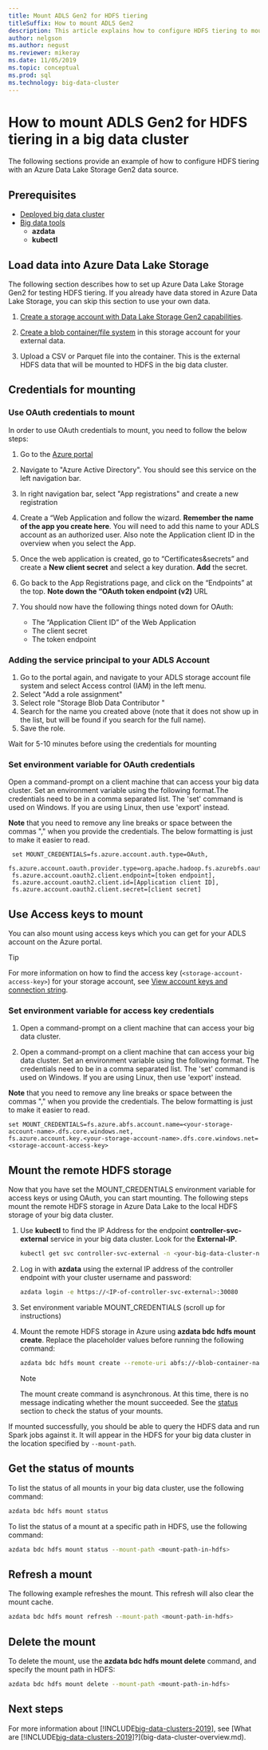 ```yaml
---
title: Mount ADLS Gen2 for HDFS tiering
titleSuffix: How to mount ADLS Gen2
description: This article explains how to configure HDFS tiering to mount an external Azure Data Lake Storage file system into HDFS on a [!INCLUDE[big-data-clusters-2019](../includes/ssbigdataclusters-ver15.md)].
author: nelgson
ms.author: negust
ms.reviewer: mikeray
ms.date: 11/05/2019
ms.topic: conceptual
ms.prod: sql
ms.technology: big-data-cluster
---
```


# How to mount ADLS Gen2 for HDFS tiering in a big data cluster

The following sections provide an example of how to configure HDFS tiering with an Azure Data Lake Storage Gen2 data source.

## Prerequisites

- [Deployed big data cluster](deployment-guidance.md)
- [Big data tools](deploy-big-data-tools.md)
  - **azdata**
  - **kubectl**

## <a id="load"></a> Load data into Azure Data Lake Storage

The following section describes how to set up Azure Data Lake Storage Gen2 for testing HDFS tiering. If you already have data stored in Azure Data Lake Storage, you can skip this section to use your own data.

1. [Create a storage account with Data Lake Storage Gen2 capabilities](https://docs.microsoft.com/azure/storage/blobs/data-lake-storage-quickstart-create-account).

1. [Create a blob container/file system](https://docs.microsoft.com/azure/storage/blobs/storage-quickstart-blobs-portal) in this storage account for your external data.

1. Upload a CSV or Parquet file into the container. This is the external HDFS data that will be mounted to HDFS in the big data cluster.

## Credentials for mounting

### Use OAuth credentials to mount

In order to use OAuth credentials to mount, you need to follow the below steps:

1. Go to the [Azure portal](https://portal.azure.com)
1. Navigate to "Azure Active Directory". You should see this service on the left navigation bar.
1. In right navigation bar, select "App registrations" and create a new registration
1. Create a “Web Application and follow the wizard. **Remember the name of the app you create here**. You will need to add this name to your ADLS account as an authorized user. Also note the Application client ID in the overview when you select the App.
1. Once the web application is created, go to “Certificates&secrets” and create a **New client secret** and select a key duration. **Add** the secret.
1. 	Go back to the App Registrations page, and click on the “Endpoints” at the top. **Note down the “OAuth token endpoint (v2)** URL
1. You should now have the following things noted down for OAuth:

    - The “Application Client ID” of the Web Application
    - The client secret
    - The token endpoint

### Adding the service principal to your ADLS Account

1. Go to the portal again, and navigate to your ADLS storage account file system and select Access control (IAM) in the left menu.
1. Select "Add a role assignment" 
1. Select role "Storage Blob Data Contributor "
1. Search for the name you created above (note that it does not show up in the list, but will be found if you search for the full name).
1. Save the role.

Wait for 5-10 minutes before using the credentials for mounting

### Set environment variable for OAuth credentials

Open a command-prompt on a client machine that can access your big data cluster. Set an environment variable using the following format.The credentials need to be in a comma separated list. The 'set' command is used on Windows. If you are using Linux, then use 'export' instead.

**Note** that you need to remove any line breaks or space between the commas "," when you provide the credentials. The below formatting is just to make it easier to read.

   ```text
	set MOUNT_CREDENTIALS=fs.azure.account.auth.type=OAuth,
	fs.azure.account.oauth.provider.type=org.apache.hadoop.fs.azurebfs.oauth2.ClientCredsTokenProvider,
	fs.azure.account.oauth2.client.endpoint=[token endpoint],
	fs.azure.account.oauth2.client.id=[Application client ID],
	fs.azure.account.oauth2.client.secret=[client secret]
   ```

## Use Access keys to mount

You can also mount using access keys which you can get for your ADLS account on the Azure portal.

 > [!TIP]
   > For more information on how to find the access key (`<storage-account-access-key>`) for your storage account, see [View account keys and connection string](/azure/storage/common/storage-account-manage#view-account-keys-and-connection-string).

### Set environment variable for access key credentials

1. Open a command-prompt on a client machine that can access your big data cluster.

1. Open a command-prompt on a client machine that can access your big data cluster. Set an environment variable using the following format. The credentials need to be in a comma separated list. The 'set' command is used on Windows. If you are using Linux, then use 'export' instead.

**Note** that you need to remove any line breaks or space between the commas "," when you provide the credentials. The below formatting is just to make it easier to read.

   ```text
   set MOUNT_CREDENTIALS=fs.azure.abfs.account.name=<your-storage-account-name>.dfs.core.windows.net,
   fs.azure.account.key.<your-storage-account-name>.dfs.core.windows.net=<storage-account-access-key>
   ```

## <a id="mount"></a> Mount the remote HDFS storage

Now that you have set the MOUNT_CREDENTIALS environment variable for access keys or using OAuth, you can start mounting. The following steps mount the remote HDFS storage in Azure Data Lake to the local HDFS storage of your big data cluster.

1. Use **kubectl** to find the IP Address for the endpoint **controller-svc-external** service in your big data cluster. Look for the **External-IP**.

   ```bash
   kubectl get svc controller-svc-external -n <your-big-data-cluster-name>
   ```

1. Log in with **azdata** using the external IP address of the controller endpoint with your cluster username and password:

   ```bash
   azdata login -e https://<IP-of-controller-svc-external>:30080
   ```
1. Set environment variable MOUNT_CREDENTIALS (scroll up for instructions)

1. Mount the remote HDFS storage in Azure using **azdata bdc hdfs mount create**. Replace the placeholder values before running the following command:

   ```bash
   azdata bdc hdfs mount create --remote-uri abfs://<blob-container-name>@<storage-account-name>.dfs.core.windows.net/ --mount-path /mounts/<mount-name>
   ```

   > [!NOTE]
   > The mount create command is asynchronous. At this time, there is no message indicating whether the mount succeeded. See the [status](#status) section to check the status of your mounts.

If mounted successfully, you should be able to query the HDFS data and run Spark jobs against it. It will appear in the HDFS for your big data cluster in the location specified by `--mount-path`.

## <a id="status"></a> Get the status of mounts

To list the status of all mounts in your big data cluster, use the following command:

```bash
azdata bdc hdfs mount status
```

To list the status of a mount at a specific path in HDFS, use the following command:

```bash
azdata bdc hdfs mount status --mount-path <mount-path-in-hdfs>
```

## Refresh a mount

The following example refreshes the mount. This refresh will also clear the mount cache.

```bash
azdata bdc hdfs mount refresh --mount-path <mount-path-in-hdfs>
```

## <a id="delete"></a> Delete the mount

To delete the mount, use the **azdata bdc hdfs mount delete** command, and specify the mount path in HDFS:

```bash
azdata bdc hdfs mount delete --mount-path <mount-path-in-hdfs>
```

## Next steps

For more information about [!INCLUDE[big-data-clusters-2019](../includes/ssbigdataclusters-ver15.md)], see [What are [!INCLUDE[big-data-clusters-2019](../includes/ssbigdataclusters-ver15.md)]?](big-data-cluster-overview.md).
